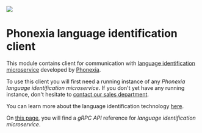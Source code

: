 ![](https://www.phonexia.com/wp-content/uploads/phonexia-logo-transparent-500px.png)

# Phonexia language identification client

This module contains client for communication with [language identification microservice](https://hub.docker.com/repository/docker/phonexia/language-identification/general) developed by [Phonexia](https://phonexia.com).

To use this client you will first need a running instance of any *Phonexia language identification microservice*. If you don't yet have any running instance, don't hesitate to [contact our sales department](mailto:info@phonexia.com).

You can learn more about the language identification technology [here](https://docs.phonexia.com/products/speech-platform-4/technologies/language-identification/).

On [this page](https://docs.phonexia.com/products/speech-platform-4/grpc/api/phonexia/grpc/technologies/language_identification/v1/language_identification.proto), you will find a *gRPC API* reference for *language identification microservice*.